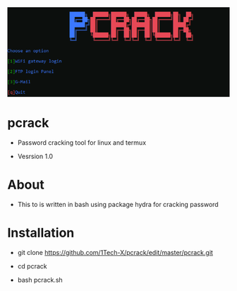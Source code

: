 <img src="https://github.com/1Tech-X/pcrack/blob/master/Screenshot%20(193).png">

# pcrack
- Password cracking tool for linux and termux

- Vesrsion 1.0

# About 

- This to is written in bash using package hydra for cracking password

# Installation

- git clone https://github.com/1Tech-X/pcrack/edit/master/pcrack.git

- cd pcrack

- bash pcrack.sh
